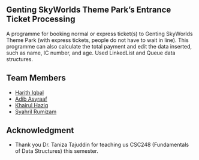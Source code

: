 ## Genting SkyWorlds Theme Park’s Entrance Ticket Processing
A programme for booking normal or express ticket(s) to Genting SkyWorlds Theme Park (with express tickets, people do not have to wait in line).
This programme can also calculate the total payment and edit the data inserted, such as name, IC number, and age.
Used LinkedList and Queue data structures.

## Team Members
* [Harith Iqbal](https://github.com/mishumiyamizu)
* [Adib Asyraaf](https://github.com/lildibbb)
* [Khairul Haziq](https://github.com/Kyziq)
* [Syahril Rumizam](https://github.com/reason61)

## Acknowledgment
* Thank you Dr. Taniza Tajuddin for teaching us CSC248 (Fundamentals of Data Structures) this semester.
